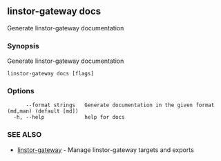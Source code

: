 ## linstor-gateway docs

Generate linstor-gateway documentation

### Synopsis

Generate linstor-gateway documentation

```
linstor-gateway docs [flags]
```

### Options

```
      --format strings   Generate documentation in the given format (md,man) (default [md])
  -h, --help             help for docs
```

### SEE ALSO

* [linstor-gateway](linstor-gateway.md)	 - Manage linstor-gateway targets and exports

